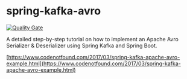 # spring-kafka-avro

[![Quality Gate](https://sonarqube.com/api/badges/gate?key=com.codenotfound:spring-kafka-avro)](https://sonarqube.com/dashboard/index/com.codenotfound:spring-kafka-avro)

A detailed step-by-step tutorial on how to implement an Apache Avro Serializer &amp; Deserializer using Spring Kafka and Spring Boot.

[https://www.codenotfound.com/2017/03/spring-kafka-apache-avro-example.html](https://www.codenotfound.com/2017/03/spring-kafka-apache-avro-example.html)
